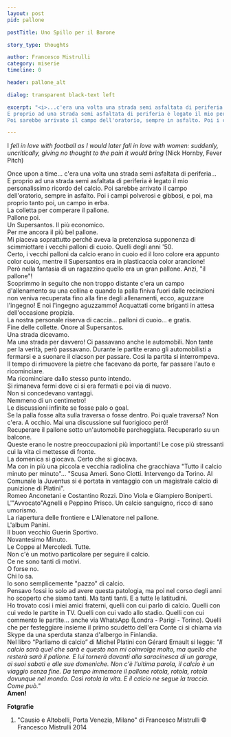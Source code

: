 ```yaml
---
layout: post
pid: pallone

postTitle: Uno Spillo per il Barone

story_type: thoughts

author: Francesco Mistrulli
category: miserie
timeline: 0

header: pallone_alt

dialog: transparent black-text left

excerpt: "<i>...c'era una volta una strada semi asfaltata di periferia...  
E proprio ad una strada semi asfaltata di periferia è legato il mio personalissimo ricordo del calcio.
Poi sarebbe arrivato il campo dell'oratorio, sempre in asfalto. Poi i campi polverosi e gibbosi...</i>"

---
```

I *fell in love with football as I would later fall in love with women: suddenly, uncritically, giving no thought to the pain it would bring*  (Nick Hornby, Fever Pitch)
<!--more-->

Once upon a time... c'era una volta una strada semi asfaltata di periferia...  
E proprio ad una strada semi asfaltata di periferia è legato il mio personalissimo ricordo del calcio.
Poi sarebbe arrivato il campo dell'oratorio, sempre in asfalto. Poi i campi polverosi e gibbosi, e poi, ma proprio tanto poi, un campo in erba.  
La colletta per comperare il pallone.  
Pallone poi.  
Un Supersantos. Il più economico.  
Per me ancora il più bel pallone.  
Mi piaceva soprattutto perché aveva la pretenziosa supponenza di scimmiottare i vecchi palloni di cuoio. Quelli degli anni '50.  
Certo, i vecchi palloni da calcio erano in cuoio ed il loro colore era appunto color cuoio, mentre il Supersantos era in plasticaccia color arancione!  
Però nella fantasia di un ragazzino quello era un gran pallone. Anzi, "il pallone"!  
Scoprimmo in seguito che non troppo distante c'era un campo d'allenamento su una collina e quando la palla finiva fuori dalle recinzioni non veniva recuperata fino alla fine degli allenamenti, ecco, aguzzare l'ingegno! E noi l'ingegno aguzzammo! Acquattati come briganti in attesa dell'occasione propizia.  
La nostra personale riserva di caccia... palloni di cuoio... e gratis.  
Fine delle collette. Onore al Supersantos.  
Una strada dicevamo.  
Ma una strada per davvero! Ci passavano anche le automobili. Non tante per la verità, però passavano.
Durante le partite erano gli automobilisti a fermarsi e a suonare il clacson per passare. Così la partita si interrompeva. Il tempo di rimuovere la pietre che facevano da porte, far passare l'auto e ricominciare.  
Ma ricominciare dallo stesso punto intendo.  
Si rimaneva fermi dove ci si era fermati e poi via di nuovo.  
Non si concedevano vantaggi.  
Nemmeno di un centimetro!  
Le discussioni infinite se fosse palo o goal.  
Se la palla fosse alta sulla traversa o fosse dentro. Poi quale traversa? Non c'era. A occhio. Mai una discussione sul fuorigioco peró!  
Recuperare il pallone sotto un'automobile parcheggiata. Recuperarlo su un balcone.  
Queste erano le nostre preoccupazioni più importanti! Le cose più stressanti cui la vita ci mettesse di fronte.  
La domenica si giocava. Certo che si giocava.  
Ma con in più una piccola e vecchia radiolina che gracchiava "Tutto il calcio minuto per minuto"... "Scusa Ameri. Sono Ciotti. Intervengo da Torino. Al Comunale la Juventus si é portata in vantaggio con un magistrale calcio di punizione di Platini".  
Romeo Anconetani e Costantino Rozzi. Dino Viola e Giampiero Boniperti. L'"Avvocato"Agnelli e Peppino Prisco. Un calcio sanguigno, ricco di sano umorismo.  
La riapertura delle frontiere e L'Allenatore nel pallone.  
L'album Panini.  
Il buon vecchio Guerin Sportivo.  
Novantesimo Minuto.  
Le Coppe al Mercoledì. Tutte.  
Non c'è un motivo particolare per seguire il calcio.  
Ce ne sono tanti di motivi.  
O forse no.  
Chi lo sa.  
Io sono semplicemente "pazzo" di calcio.  
Pensavo fossi io solo ad avere questa patologia, ma poi nel corso degli anni ho scoperto che siamo tanti. Ma tanti tanti. E a tutte le latitudini.  
Ho trovato così i miei amici fraterni, quelli con cui parlo di calcio. Quelli con cui vedo le partite in TV. Quelli con cui vado allo stadio. Quelli con cui commento le partite... anche via WhatsApp (Londra - Parigi - Torino). Quelli che per festeggiare insieme il primo scudetto dell'era Conte ci si chiama via Skype da una sperduta stanza d'albergo in Finlandia.  
Nel libro “Parliamo di calcio” di Michel Platini con Gérard Ernault si legge:
*"Il calcio sarà quel che sarà e questo non mi coinvolge molto, ma quello che resterà sarà il pallone. E lui tornerà davanti alla saracinesca di un garage, ai suoi sabati e alle sue domeniche. Non c'è l'ultima parola, il calcio è un viaggio senza fine. Da tempo immemore il pallone rotola, rotola, rotola dovunque nel mondo. Così rotola la vita. E il calcio ne segue la traccia. Come può."*  
**Amen!**

<div class="post-disclaimer">
    <b>Fotgrafie</b><br/>
    <ol>
      <li>"Causio e Altobelli, Porta Venezia, Milano" di Francesco Mistrulli &copy; Francesco Mistrulli 2014</li>
    </ol>
</div>
